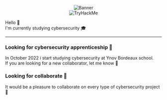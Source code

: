 <div align="center">
  <img title="Banner" src="https://user-images.githubusercontent.com/59340663/158617138-b74b0f5f-7cb3-4c1d-8a3c-549bf3e600e5.png"><br>
  <href="https://tryhackme.com/p/charB66"><img src="https://tryhackme-badges.s3.amazonaws.com/charB66.png" alt="TryHackMe"></a></div>
  
<p>
  Hello 👋<br>
  I'm currently studying cybersecurity 🎓
</p>

---

### Looking for cybersecurity apprenticeship 💼
In October 2022 i start studying cybersecurity at Ynov Bordeaux school.  
If you are looking for a new collaborator, let me know 👋

### Looking for collaborate 👯
It would be a pleasure to collaborate on every type of cybersecurity project 💪

<!--
**RocaFR/RocaFR** is a ✨ _special_ ✨ repository because its `README.md` (this file) appears on your GitHub profile.

Here are some ideas to get you started:

- 🔭 I’m currently working on ...
- 🌱 I’m currently learning ...
- 👯 I’m looking to collaborate on ...
- 🤔 I’m looking for help with ...
- 💬 Ask me about ...
- 📫 How to reach me: ...
- 😄 Pronouns: ...
- ⚡ Fun fact: ...
-->
